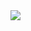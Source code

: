 
<a href="#">
  <img align="left" src="https://github-readme-stats.vercel.app/api?username=ono-hiroki&count_private=true&show_icons=true" />
</a>

